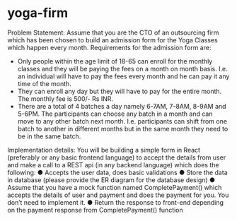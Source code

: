 # yoga-firm
Problem Statement:
Assume that you are the CTO of an outsourcing firm which has been chosen to build an
admission form for the Yoga Classes which happen every month.
Requirements for the admission form are:
- Only people within the age limit of 18-65 can enroll for the monthly classes and they will
be paying the fees on a month on month basis. I.e. an individual will have to pay the fees
every month and he can pay it any time of the month.
- They can enroll any day but they will have to pay for the entire month. The monthly fee is
500/- Rs INR.
- There are a total of 4 batches a day namely 6-7AM, 7-8AM, 8-9AM and 5-6PM. The
participants can choose any batch in a month and can move to any other batch next
month. I.e. participants can shift from one batch to another in different months but in the
same month they need to be in the same batch.

Implementation details:
You will be building a simple form in React (preferably or any basic frontend language) to
accept the details from user and make a call to a REST api (in any backend language) which
does the following:
● Accepts the user data, does basic validations
● Store the data in database (please provide the ER diagram for the database design)
● Assume that you have a mock function named CompletePayment() which accepts the
details of user and payment and does the payment for you. You don’t need to
implement it.
● Return the response to front-end depending on the payment response from
CompletePayment() function
